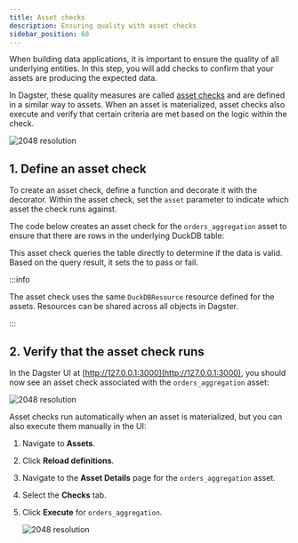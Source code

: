 ```yaml
---
title: Asset checks
description: Ensuring quality with asset checks
sidebar_position: 60
---
```


When building data applications, it is important to ensure the quality of all underlying entities. In this step, you will add checks to confirm that your assets are producing the expected data.

In Dagster, these quality measures are called [asset checks](/guides/test/asset-checks) and are defined in a similar way to assets. When an asset is materialized, asset checks also execute and verify that certain criteria are met based on the logic within the check.

![2048 resolution](/images/tutorial/dagster-tutorial/overviews/asset-checks.png)

## 1. Define an asset check

To create an asset check, define a function and decorate it with the <PyObject section="asset-checks" module="dagster" object="asset_check" decorator /> decorator. Within the asset check, set the `asset` parameter to indicate which asset the check runs against.

The code below creates an asset check for the `orders_aggregation` asset to ensure that there are rows in the underlying DuckDB table:

<CodeExample
  path="docs_snippets/docs_snippets/guides/tutorials/dagster-tutorial/src/dagster_tutorial/defs/assets.py"
  language="python"
  startAfter="start_define_asset_checks"
  endBefore="end_define_asset_checks"
  title="src/dagster_tutorial/defs/assets.py"
/>

This asset check queries the table directly to determine if the data is valid. Based on the query result, it sets the <PyObject section="asset-checks" module="dagster" object="AssetCheckResult" /> to pass or fail.

:::info

The asset check uses the same `DuckDBResource` resource defined for the assets. Resources can be shared across all objects in Dagster.

:::

## 2. Verify that the asset check runs

In the Dagster UI at [http://127.0.0.1:3000](http://127.0.0.1:3000), you should now see an asset check associated with the `orders_aggregation` asset:

![2048 resolution](/images/tutorial/dagster-tutorial/asset-check-1.png)

Asset checks run automatically when an asset is materialized, but you can also execute them manually in the UI:

1. Navigate to **Assets**.
2. Click **Reload definitions**.
3. Navigate to the **Asset Details** page for the `orders_aggregation` asset.
4. Select the **Checks** tab.
5. Click **Execute** for `orders_aggregation`.

   ![2048 resolution](/images/tutorial/dagster-tutorial/asset-check-2.png)
